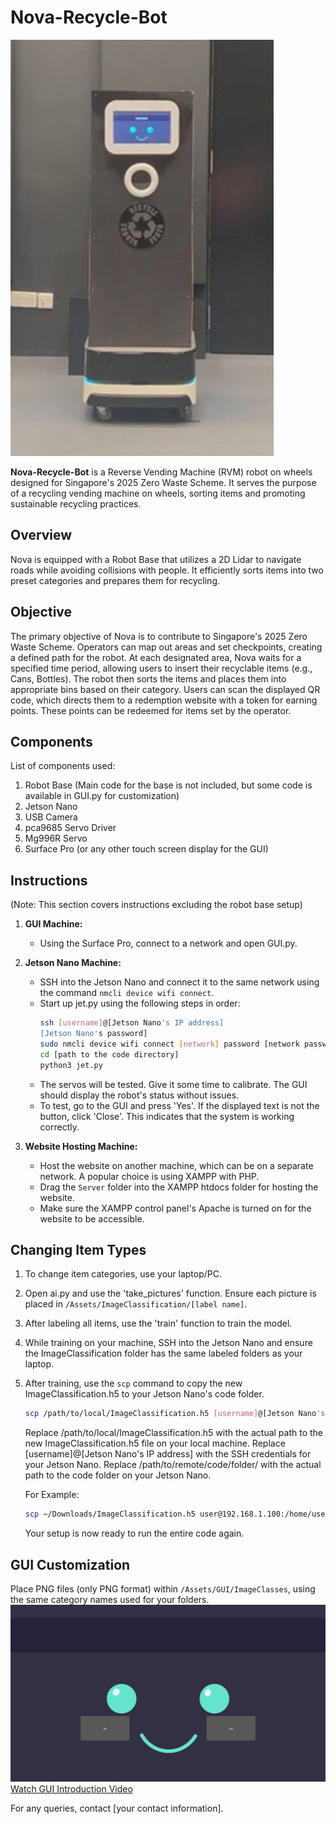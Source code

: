 # Nova-Recycle-Bot

![Nova-Recycle-Bot](Demo/Nova-Recycle-Bot.jpg)

**Nova-Recycle-Bot** is a Reverse Vending Machine (RVM) robot on wheels designed for Singapore's 2025 Zero Waste Scheme. It serves the purpose of a recycling vending machine on wheels, sorting items and promoting sustainable recycling practices.

## Overview

Nova is equipped with a Robot Base that utilizes a 2D Lidar to navigate roads while avoiding collisions with people. It efficiently sorts items into two preset categories and prepares them for recycling.

## Objective

The primary objective of Nova is to contribute to Singapore's 2025 Zero Waste Scheme. Operators can map out areas and set checkpoints, creating a defined path for the robot. At each designated area, Nova waits for a specified time period, allowing users to insert their recyclable items (e.g., Cans, Bottles). The robot then sorts the items and places them into appropriate bins based on their category. Users can scan the displayed QR code, which directs them to a redemption website with a token for earning points. These points can be redeemed for items set by the operator.

## Components

List of components used:
1. Robot Base (Main code for the base is not included, but some code is available in GUI.py for customization)
2. Jetson Nano
3. USB Camera
4. pca9685 Servo Driver
5. Mg996R Servo
6. Surface Pro (or any other touch screen display for the GUI)

## Instructions

(Note: This section covers instructions excluding the robot base setup)

1. **GUI Machine:**
   - Using the Surface Pro, connect to a network and open GUI.py.

2. **Jetson Nano Machine:**
   - SSH into the Jetson Nano and connect it to the same network using the command `nmcli device wifi connect`.
   - Start up jet.py using the following steps in order:
     ```bash
     ssh [username]@[Jetson Nano's IP address]
     [Jetson Nano's password]
     sudo nmcli device wifi connect [network] password [network password]
     cd [path to the code directory]
     python3 jet.py
     ```
   - The servos will be tested. Give it some time to calibrate. The GUI should display the robot's status without issues.
   - To test, go to the GUI and press 'Yes'. If the displayed text is not the button, click 'Close'. This indicates that the system is working correctly.

3. **Website Hosting Machine:**
   - Host the website on another machine, which can be on a separate network. A popular choice is using XAMPP with PHP.
   - Drag the `Server` folder into the XAMPP htdocs folder for hosting the website.
   - Make sure the XAMPP control panel's Apache is turned on for the website to be accessible.

## Changing Item Types

1. To change item categories, use your laptop/PC.
2. Open ai.py and use the 'take_pictures' function. Ensure each picture is placed in `/Assets/ImageClassification/[label name]`.
3. After labeling all items, use the 'train' function to train the model.
4. While training on your machine, SSH into the Jetson Nano and ensure the ImageClassification folder has the same labeled folders as your laptop.
5. After training, use the `scp` command to copy the new ImageClassification.h5 to your Jetson Nano's code folder.

   ```bash
   scp /path/to/local/ImageClassification.h5 [username]@[Jetson Nano's IP address]:/path/to/remote/code/folder/
   ```
   Replace /path/to/local/ImageClassification.h5 with the actual path to the new ImageClassification.h5 file on your local machine.
   Replace [username]@[Jetson Nano's IP address] with the SSH credentials for your Jetson Nano.
   Replace /path/to/remote/code/folder/ with the actual path to the code folder on your Jetson Nano.

   For Example:
   ```bash
   scp ~/Downloads/ImageClassification.h5 user@192.168.1.100:/home/user/nova-bot/code/
   ```
   Your setup is now ready to run the entire code again.

## GUI Customization

Place PNG files (only PNG format) within `/Assets/GUI/ImageClasses`, using the same category names used for your folders.
![GUI](Demo/GUI.PNG)
[Watch GUI Introduction Video](Demo/GUI-Intro.mp4)

For any queries, contact [your contact information].
